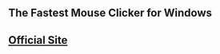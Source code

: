 The Fastest Mouse Clicker for Windows
-----------------------------------------------------

[Official Site](https://windows-2048.github.io/The-Fastest-Mouse-Clicker-for-Windows/)
--------------------------------------------------------------------------------------
